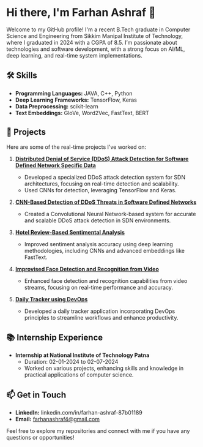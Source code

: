 # Hi there, I'm Farhan Ashraf 👋

Welcome to my GitHub profile! I'm a recent B.Tech graduate in Computer Science and Engineering from Sikkim Manipal Institute of Technology, where I graduated in 2024 with a CGPA of 8.5. I’m passionate about technologies and software development, with a strong focus on AI/ML, deep learning, and real-time system implementations.

## 🛠️ Skills

- **Programming Languages:** JAVA, C++, Python
- **Deep Learning Frameworks:** TensorFlow, Keras
- **Data Preprocessing:** scikit-learn
- **Text Embeddings:** GloVe, Word2Vec, FastText, BERT

## 🚀 Projects

Here are some of the real-time projects I've worked on:

1. **[Distributed Denial of Service (DDoS) Attack Detection for Software Defined Network Specific Data](#)**
   - Developed a specialized DDoS attack detection system for SDN architectures, focusing on real-time detection and scalability.
   - Used CNNs for detection, leveraging TensorFlow and Keras.

2. **[CNN-Based Detection of DDoS Threats in Software Defined Networks](#)**
   - Created a Convolutional Neural Network-based system for accurate and scalable DDoS attack detection in SDN environments.

3. **[Hotel Review-Based Sentimental Analysis](#)**
   - Improved sentiment analysis accuracy using deep learning methodologies, including CNNs and advanced embeddings like FastText.

4. **[Improvised Face Detection and Recognition from Video](#)**
   - Enhanced face detection and recognition capabilities from video streams, focusing on real-time performance and accuracy.

5. **[Daily Tracker using DevOps](#)**
   - Developed a daily tracker application incorporating DevOps principles to streamline workflows and enhance productivity.

## 📚 Internship Experience

- **Internship at National Institute of Technology Patna**
  - Duration: 02-01-2024 to 02-07-2024
  - Worked on various projects, enhancing skills and knowledge in practical applications of computer science.

## 📫 Get in Touch

- **LinkedIn:** linkedin.com/in/farhan-ashraf-87b01189
- **Email:** farhanashraf4@gmail.com

Feel free to explore my repositories and connect with me if you have any questions or opportunities!
